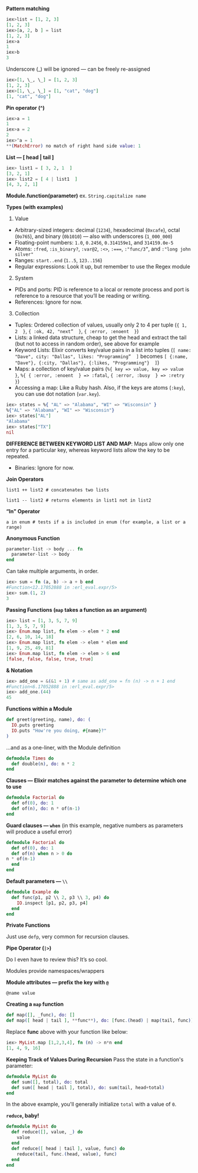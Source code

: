 **Pattern matching**
```elixir
iex>list = [1, 2, 3]
[1, 2, 3]
iex>[a, 2, b ] = list
[1, 2, 3]
iex>a
1
iex>b
3
```

Underscore (\_) will be ignored — can be freely re-assigned
```elixir
iex>[1, \_, \_] = [1, 2, 3]
[1, 2, 3]
iex>[1, \_, \_] = [1, "cat", "dog"]
[1, "cat", "dog"]
```

**Pin operator (^)**
```elixir
iex>a = 1
1
iex>a = 2
2
iex>^a = 1
**(MatchError) no match of right hand side value: 1
```

**List — [ head | tail  ]**
```elixir
iex> list1 = [ 3, 2, 1  ]
[3, 2, 1]
iex> list2 = [ 4 | list1  ]
[4, 3, 2, 1]
```

**Module.function(parameter)**
ex. `String.capitalize name`

**Types (with examples)**

1. Value
  * Arbitrary-sized integers: decimal (`1234`), hexadecimal (`0xcafe`), octal (`0o765`), and binary (`0b1010`) — also with underscores (`1_000_000`)
  * Floating-point numbers: `1.0`, `0.2456`, `0.314159e1`, and `314159.0e-5`
  * Atoms: `:fred`, `:is_binary?`, `:var@2`, `:<>`, `:===`, `:"func/3”`, and `:"long john silver"`
  * Ranges: `start..end` (`1..5`, `123..156`)
  * Regular expressions: Look it up, but remember to use the Regex module

2. System
  * PIDs and ports: PID is reference to a local or remote process and port is reference to a resource that you’ll be reading or writing.
  * References: Ignore for now.

3. Collection
  * Tuples: Ordered collection of values, usually only 2 to 4 per tuple (`{ 1, 2  }`, `{ :ok, 42, "next”  }`, `{ :error, :enoent  }`)
  * Lists: a linked data structure, cheap to get the head and extract the tail (but not to access in random order), see above for example
  * Keyword Lists: Elixir converts key/value pairs in a list into tuples (`[ name: "Dave", city: "Dallas", likes: "Programming”  ]` becomes `[ {:name, "Dave"}, {:city, "Dallas"}, {:likes, "Programming"}  ]`)
  * Maps: a collection of key/value pairs (`%{ key => value, key => value  }`, `%{ { :error, :enoent  } => :fatal`, `{ :error, :busy  } => :retry  }`)
  * Accessing a map: Like a Ruby hash. Also, if the keys are atoms (`:key`), you can use dot notation (`var.key`).

```elixir
iex> states = %{ "AL" => "Alabama", "WI" => "Wisconsin" }
%{"AL" => "Alabama", "WI" => "Wisconsin"}
iex> states["AL"]
"Alabama"
iex> states["TX"]
nil
```

**DIFFERENCE BETWEEN KEYWORD LIST AND MAP**: Maps allow only one entry for a particular key, whereas keyword lists allow the key to be repeated.
* Binaries: Ignore for now.

**Join Operators**

`list1 ++ list2 # concatenates two lists`

`list1 -- list2 # returns elements in list1 not in list2`

**“In" Operator**

`a in enum # tests if a is included in enum (for example, a list or a range)`

**Anonymous Function**

```elixir
parameter-list -> body ... fn
  parameter-list -> body
end
```

Can take multiple arguments, in order.

```elixir
iex> sum = fn (a, b) -> a + b end
#Function<12.17052888 in :erl_eval.expr/5>
iex> sum.(1, 2)
3
```

**Passing Functions (`map` takes a function as an argument)**

```elixir
iex> list = [1, 3, 5, 7, 9]
[1, 3, 5, 7, 9]
iex> Enum.map list, fn elem -> elem * 2 end
[2, 6, 10, 14, 18]
iex> Enum.map list, fn elem -> elem * elem end
[1, 9, 25, 49, 81]
iex> Enum.map list, fn elem -> elem > 6 end
[false, false, false, true, true]
```

**& Notation**

```elixir
iex> add_one = &(&1 + 1) # same as add_one = fn (n) -> n + 1 end
#Function<6.17052888 in :erl_eval.expr/5>
iex> add_one.(44)
45
```

**Functions within a Module**

```elixir
def greet(greeting, name), do: (
  IO.puts greeting
  IO.puts "How're you doing, #{name}?"
)
```

…and as a one-liner, with the Module definition

```elixir
defmodule Times do
  def double(n), do: n * 2
end
```

**Clauses — Elixir matches against the parameter to determine which one to use**

```elixir
defmodule Factorial do
  def of(0), do: 1
  def of(n), do: n * of(n-1)
end
```

**Guard clauses — `when`**
(in this example, negative numbers as parameters will produce a useful error)

```elixir
defmodule Factorial do
  def of(0), do: 1
  def of(n) when n > 0 do
n * of(n-1)
  end
end
```

**Default parameters — `\\`**

```elixir
defmodule Example do
  def func(p1, p2 \\ 2, p3 \\ 3, p4) do
    IO.inspect [p1, p2, p3, p4]
  end
end
```

**Private Functions**

Just use `defp`, very common for recursion clauses.

**Pipe Operator (`|>`)**

Do I even have to review this? It’s so cool.

Modules provide namespaces/wrappers

**Module attributes — prefix the key with `@`**

`@name value`

**Creating a `map` function**

```elixir
def map([], _func), do: []
def map([ head | tail ], **func**), do: [func.(head) | map(tail, func)]
```
Replace **func** above with your function like below:

```elixir
iex> MyList.map [1,2,3,4], fn (n) -> n*n end
[1, 4, 9, 16]
```

**Keeping Track of Values During Recursion**
Pass the state in a function's parameter:

```elixir
defmodule MyList do
  def sum([], total), do: total
  def sum([ head | tail ], total), do: sum(tail, head+total)
end
```
In the above example, you'll generally initialize `total` with a value of `0`.

**`reduce`, baby!**

```elixir
defmodule MyList do
  def reduce([], value, _) do
    value
  end
  def reduce([ head | tail ], value, func) do
    reduce(tail, func.(head, value), func)
  end
end
```
